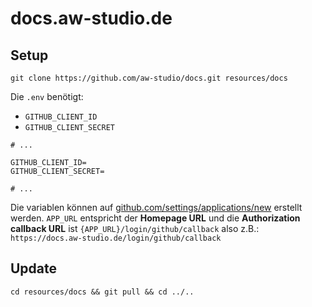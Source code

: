 # docs.aw-studio.de

## Setup

```shell
git clone https://github.com/aw-studio/docs.git resources/docs
```

Die `.env` benötigt:

-   `GITHUB_CLIENT_ID`
-   `GITHUB_CLIENT_SECRET`

```
# ...

GITHUB_CLIENT_ID=
GITHUB_CLIENT_SECRET=

# ...
```

Die variablen können auf [github.com/settings/applications/new](https://github.com/settings/applications/new) erstellt werden. `APP_URL` entspricht der **Homepage URL** und die **Authorization callback URL** ist `{APP_URL}/login/github/callback` also z.B.: `https://docs.aw-studio.de/login/github/callback`

## Update

```shell
cd resources/docs && git pull && cd ../..
```
